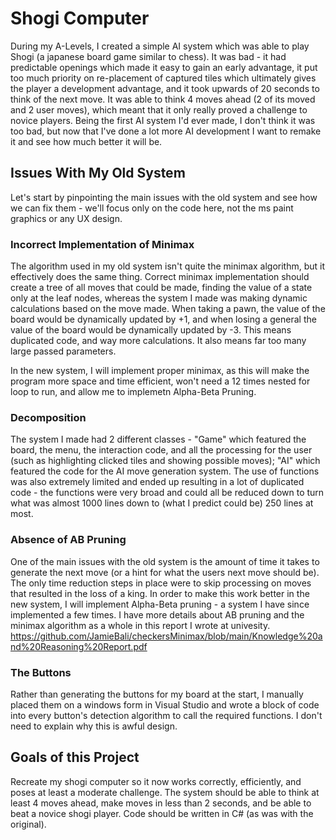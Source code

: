 # Shogi Computer

During my A-Levels, I created a simple AI system which was able to play Shogi (a japanese board game similar to chess). It was bad - it had predictable openings which made it easy to gain an early advantage, it put too much priority on re-placement of captured tiles which ultimately gives the player a development advantage, and it took upwards of 20 seconds to think of the next move. It was able to think 4 moves ahead (2 of its moved and 2 user moves), which meant that it only really proved a challenge to novice players. Being the first AI system I'd ever made, I don't think it was too bad, but now that I've done a lot more AI development I want to remake it and see how much better it will be.

## Issues With My Old System

Let's start by pinpointing the main issues with the old system and see how we can fix them - we'll focus only on the code here, not the ms paint graphics or any UX design.

### Incorrect Implementation of Minimax

The algorithm used in my old system isn't quite the minimax algorithm, but it effectively does the same thing. Correct minimax implementation should create a tree of all moves that could be made, finding the value of a state only at the leaf nodes, whereas the system I made was making dynamic calculations based on the move made. When taking a pawn, the value of the board would be dynamically updated by +1, and when losing a general the value of the board would be dynamically updated by -3. This means duplicated code, and way more calculations. It also means far too many large passed parameters.

In the new system, I will implement proper minimax, as this will make the program more space and time efficient, won't need a 12 times nested for loop to run, and allow me to implemetn Alpha-Beta Pruning.

### Decomposition 

The system I made had 2 different classes - "Game" which featured the board, the menu, the interaction code, and all the processing for the user (such as highlighting clicked tiles and showing possible moves); "AI" which featured the code for the AI move generation system. The use of functions was also extremely limited and ended up resulting in a lot of duplicated code - the functions were very broad and could all be reduced down to turn what was almost 1000 lines down to (what I predict could be) 250 lines at most.

### Absence of AB Pruning

One of the main issues with the old system is the amount of time it takes to generate the next move (or a hint for what the users next move should be). The only time reduction steps in place were to skip processing on moves that resulted in the loss of a king. In order to make this work better in the new system, I will implement Alpha-Beta pruning - a system I have since implemented a few times. I have more details about AB pruning and the minimax algorithm as a whole in this report I wrote at univesity. https://github.com/JamieBali/checkersMinimax/blob/main/Knowledge%20and%20Reasoning%20Report.pdf

### The Buttons

Rather than generating the buttons for my board at the start, I manually placed them on a windows form in Visual Studio and wrote a block of code into every button's detection algorithm to call the required functions. I don't need to explain why this is awful design.

## Goals of this Project

Recreate my shogi computer so it now works correctly, efficiently, and poses at least a moderate challenge. The system should be able to think at least 4 moves ahead, make moves in less than 2 seconds, and be able to beat a novice shogi player. Code should be written in C# (as was with the original).
